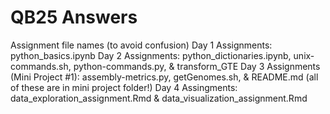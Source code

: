 # QB25 Answers 
Assignment file names (to avoid confusion)
Day 1 Assignments: python_basics.ipynb
Day 2 Assignments: python_dictionaries.ipynb, unix-commands.sh, python-commands.py, & transform_GTE
Day 3 Assignments (Mini Project #1): assembly-metrics.py, getGenomes.sh, & README.md (all of these are in mini project folder!)
Day 4 Assingments: data_exploration_assignment.Rmd & data_visualization_assignment.Rmd
